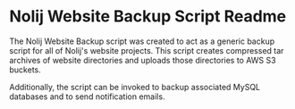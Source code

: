 Nolij Website Backup Script Readme
==================================

The Nolij Website Backup script was created to act as a generic backup script for all of 
Nolij's website projects. This script creates compressed tar archives of website
directories and uploads those directories to AWS S3 buckets.

Additionally, the script can be invoked to backup associated MySQL databases and to send
notification emails.
